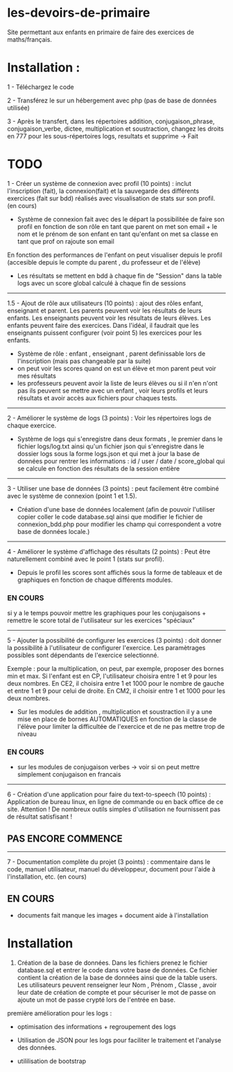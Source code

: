 # les-devoirs-de-primaire
Site permettant aux enfants en primaire de faire des exercices de maths/français.

# Installation :
1 - Téléchargez le code

2 - Transférez le sur un hébergement avec php (pas de base de données utilisée)

3 - Après le transfert, dans les répertoires addition, conjugaison_phrase, conjugaison_verbe, dictee, multiplication et soustraction, changez les droits en 777 pour les sous-répertoires logs, resultats et supprime → Fait

# TODO
1 - Créer un système de connexion avec profil (10 points) : inclut l'inscription (fait), la connexion(fait) et la sauvegarde des différents exercices (fait sur bdd) réalisés avec visualisation de stats sur son profil. (en cours)
- Système de connexion fait avec des le départ la possibilitée de faire son profil en fonction de son rôle
    en tant que parent on met son email + le nom et le prénom de son enfant 
    en tant qu'enfant on met sa classe 
    en tant que prof on rajoute son email

En fonction des performances de l'enfant on peut visualiser depuis le profil (accesible depuis le compte du parent , du professeur et de l'élève)
- Les résultats se mettent en bdd à chaque fin de "Session" dans la table logs avec un score global calculé à chaque fin de sessions
---

1.5 - Ajout de rôle aux utilisateurs (10 points) : ajout des rôles enfant, enseignant et parent. Les parents peuvent voir les résultats de leurs enfants. Les enseignants peuvent voir les résultats de leurs élèves. Les enfants peuvent faire des exercices. Dans l'idéal, il faudrait que les enseignants puissent configurer (voir point 5) les exercices pour les enfants.

- Système de rôle : enfant , enseignant , parent definissable lors de l'inscription (mais pas changeable par la suite)
- on peut voir les scores quand on est un élève et mon parent peut voir mes résultats
- les professeurs peuvent avoir la liste de leurs élèves ou si il n'en n'ont pas ils peuvent se mettre avec un enfant , voir leurs profils et leurs résultats et avoir accès aux fichiers pour chaques tests.

---
2 - Améliorer le système de logs (3 points) : Voir les répertoires logs de chaque exercice. 

- Système de logs qui s'enregistre dans deux formats , le premier dans le fichier logs/log.txt ainsi qu'un fichier json qui s'enregistre dans le dossier logs sous la forme logs.json et qui met à jour la base de données pour rentrer les informations : id / user / date / score_global qui se calcule en fonction des résultats de la session entière 

---

3 - Utiliser une base de données (3 points) : peut facilement être combiné avec le système de connexion (point 1 et 1.5). 

- Création d'une base de données localement (afin de pouvoir l'utiliser copier coller le code database.sql ainsi que modifier le fichier de connexion_bdd.php pour modifier les champ qui correspondent a votre base de données locale.)

---
4 - Améliorer le système d'affichage des résultats (2 points) : Peut être naturellement combiné avec le point 1 (stats sur profil).

- Depuis le profil les scores sont affichés sous la forme de tableaux et de graphiques en fonction de chaque différents modules.

### EN COURS

si y a le temps pouvoir mettre les graphiques pour les conjugaisons + remettre le score total de l'utilisateur sur les exercices "spéciaux"

---
5 - Ajouter la possibilité de configurer les exercices (3 points) : doit donner la possibilité à l'utilisateur de configurer l'exercice. Les paramètrages possibles sont dépendants de l'exercice selectionné. 

Exemple : pour la multiplication, on peut, par exemple, proposer des bornes min et max. Si l'enfant est en CP, l'utilisateur choisira entre 1 et 9 pour les deux nombres. En CE2, il choisira entre 1 et 1000 pour le nombre de gauche et entre 1 et 9 pour celui de droite. En CM2, il choisir entre 1 et 1000 pour les deux nombres.

- Sur les modules de addition , multiplication et soustraction il y a une mise en place de bornes AUTOMATIQUES en fonction de la classe de l'élève pour limiter la difficultée de l'exercice et de ne pas mettre trop de niveau 
        

### EN COURS 
- sur les modules de conjugaison verbes → voir si on peut mettre simplement conjugaison en francais 
--- 

6 - Création d'une application pour faire du text-to-speech (10 points) : Application de bureau linux, en ligne de commande ou en back office de ce site. Attention ! De nombreux outils simples d'utilisation ne fournissent pas de résultat satisfisant !

## PAS ENCORE COMMENCE 

---
7 - Documentation complète du projet (3 points) : commentaire dans le code, manuel utilisateur, manuel du développeur, document pour l'aide à l'installation, etc. (en cours)

## EN COURS 
- documents fait manque les images + document aide à l'installation


# Installation 

1) Création de la base de données. Dans les fichiers prenez le fichier database.sql et entrer le code dans votre base de données. 
Ce fichier contient la création de la base de données ainsi que de la table users. Les utilisateurs peuvent renseigner leur Nom , Prénom , Classe , avoir leur date de création de compte et pour sécuriser le mot de passe on ajoute un mot de passe crypté lors de l'entrée en base.


première amélioration pour les logs : 
- optimisation  des informations + regroupement des logs 

- Utilisation de  JSON pour les logs pour faciliter le traitement et l'analyse des données. 



- utililisation de bootstrap